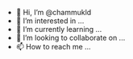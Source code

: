 - 👋 Hi, I’m @chammukld
- 👀 I’m interested in ...
- 🌱 I’m currently learning ...
- 💞️ I’m looking to collaborate on ...
- 📫 How to reach me ...

<!---
chammukld/chammukld is a ✨ special ✨ repository because its `README.md` (this file) appears on your GitHub profile.
You can click the Preview link to take a look at your changes.
--->
